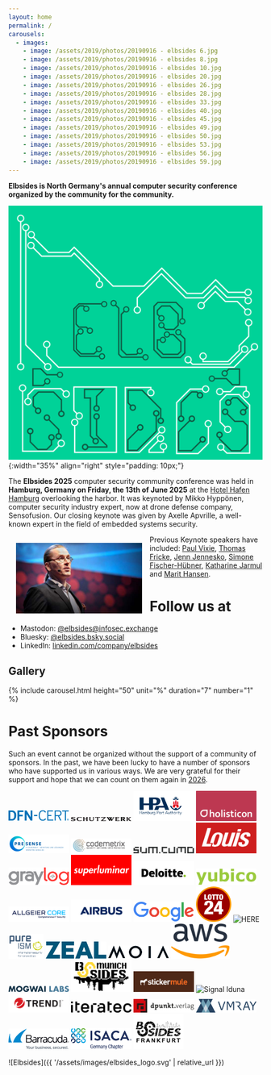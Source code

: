 ```yaml
---
layout: home
permalink: /
carousels:
  - images:
    - image: /assets/2019/photos/20190916 - elbsides 6.jpg
    - image: /assets/2019/photos/20190916 - elbsides 8.jpg
    - image: /assets/2019/photos/20190916 - elbsides 10.jpg
    - image: /assets/2019/photos/20190916 - elbsides 20.jpg
    - image: /assets/2019/photos/20190916 - elbsides 26.jpg
    - image: /assets/2019/photos/20190916 - elbsides 28.jpg
    - image: /assets/2019/photos/20190916 - elbsides 33.jpg
    - image: /assets/2019/photos/20190916 - elbsides 40.jpg
    - image: /assets/2019/photos/20190916 - elbsides 45.jpg
    - image: /assets/2019/photos/20190916 - elbsides 49.jpg
    - image: /assets/2019/photos/20190916 - elbsides 50.jpg
    - image: /assets/2019/photos/20190916 - elbsides 53.jpg
    - image: /assets/2019/photos/20190916 - elbsides 56.jpg
    - image: /assets/2019/photos/20190916 - elbsides 59.jpg
---
```



**Elbsides is North Germany's annual computer security conference organized by the community for the community.**


![Elbsides](/assets/images/elbsides_logo.svg){:width="35%" align="right" style="padding: 10px;"}

The **Elbsides 2025** computer security community conference was held in **Hamburg, Germany on Friday, the 13th of June 2025** at the [Hotel Hafen Hamburg](https://www.hotel-hafen-hamburg.de) overlooking the harbor. It was keynoted by Mikko Hyppönen, computer security industry expert, now at drone defense company, Sensofusion. Our closing keynote was given by Axelle Apvrille, a well-known expert in the field of embedded systems security.

<img src="/assets/2025/images/ted-mikko.hypponen.png" width="250" style="float: left; margin: 15px;">

Previous Keynote speakers have included: [Paul Vixie](https://www.linkedin.com/in/paulvixie/),
[Thomas Fricke](https://thomasfricke.de),
[Jenn Jennesko](https://www.linkedin.com/in/jenniferjanesko/),
[Simone Fischer-Hübner](https://www.kau.se/forskare/simone-fischer-hubner),
[Katharine Jarmul](https://probablyprivate.com) and [Marit Hansen](https://de.wikipedia.org/wiki/Marit_Hansen).


# Follow us at

* Mastodon: [@elbsides@infosec.exchange](https://infosec.exchange/@elbsides)
* Bluesky: [@elbsides.bsky.social](https://bsky.app/profile/elbsides.bsky.social)
* LinkedIn: [linkedin.com/company/elbsides](https://www.linkedin.com/company/elbsides/?viewAsMember=true)

## Gallery

{% include carousel.html height="50" unit="%" duration="7" number="1" %}

# Past Sponsors

Such an event cannot be organized without the support of a community of sponsors. In the past, we have been lucky to have a number of sponsors who have supported us in various ways. We are very grateful for their support and hope that we can count on them again in [2026](/2026/).


<aside>
  <img src="/assets/2024/logos/dfn_cert-logo-registered-blue_rgb.svg" alt="DFN-CERT Services GmbH" style="max-height: 70px; max-width: 120px;">
  <img src="/assets/2019/logos/Schutzwerk_Logo_RZ.svg" alt="Schutzwerk GmbH" style="max-height: 70px; max-width: 120px;">
  <img src="/assets/2024/logos/Logo_HPA_Logo_RGB.svg" alt="Hamburg Port Authority" style="max-height: 70px; max-width: 120px;">
  <img src="/assets/2019/logos/Holisticon-logo2016-white-on-sunrise-cmyk.png" alt="Holisticon" style="max-height: 70px; max-width: 120px;">
  <img src="/assets/2019/logos/Logo_Presense_DE_rgb_blue_www.svg" alt="PRESENSE Technologies GmbH" style="max-height: 70px; max-width: 120px;">
  <img src="/assets/2019/logos/codemetrix-logo.jpeg" alt="Codemetrix GmbH" style="max-height: 70px; max-width: 120px;">
  <img src="/assets/2019/logos/sum.cumo-logo.png" alt="sum.cumo GmbH" style="max-height: 70px; max-width: 120px;">
  <img src="/assets/2024/logos/Logo_Louis.svg" alt="Louis" style="max-height: 70px; max-width: 120px;">
  <img src="/assets/2019/logos/Graylog_Logo_FINAL_color.png" alt="Graylog" style="max-height: 70px; max-width: 120px;">
  <img src="/assets/2019/logos/Superluminar-400px.png" alt="Superluminar" style="max-height: 70px; max-width: 120px;">
  <img src="/assets/2019/logos/Deloitte-200px.png" alt="Deloitte" style="max-height: 70px; max-width: 120px;">
  <img src="/assets/2019/logos/Yubico_Logo_Big.png" alt="Yubico" style="max-height: 70px; max-width: 120px;">
  <img src="/assets/2019/logos/Allgeier-CORE-With-Claim-200px.png" alt="Allgeier CORE GmbH" style="max-height: 70px; max-width: 120px;">
  <img src="/assets/2019/logos/AIRBUS_Blue.png" alt="Airbus" style="max-height: 70px; max-width: 120px;">
  <img src="/assets/2019/logos/googlelogo_color_466x156dp.png" alt="Google" style="max-height: 70px; max-width: 120px;">
  <img src="/assets/2019/logos/L24_Logo_Hoch_rgb_neg_200px.png" alt="Lotto24" style="max-height: 70px; max-width: 70px;">
  <img src="/assets/2019/logos/HERE_Logo_2016_POS_cmyk_IsoCV2.jpg" alt="HERE" style="max-height: 70px; max-width: 70px;">
  <img src="/assets/images/pureISM_Logo_slogan.svg" alt="pure ISM GmbH" style="max-height: 70px; max-width: 70px;">
  <img src="/assets/images/ZEAL-Logo-Blue.svg" alt="ZEAL Network SE" style="max-height: 70px; max-width: 120px;">
  <img src="/assets/images/MOIA.svg" alt="MOIA" style="max-height: 70px; max-width: 120px;">
  <img src="/assets/2024/logos/Amazon_Web_Services_Logo.svg" alt="Amazon Web Services, Inc" style="max-height: 70px; max-width: 120px;">
  <img src="/assets/2024/logos/mogwai-labs-logo-blaugrau.svg" alt="Mogwai Labs" style="max-height: 70px; max-width: 120px;">
  <img src="/assets/2024/logos/BsidesMunich.png" alt="BSidesMunich" style="max-height: 70px; max-width: 120px;">
  <img src="/assets/images/sticker-mule-logo-dark.png" alt="Stickermule" style="max-height: 70px; max-width: 120px;">
  <img src="/assets/2024/logos/SI_Logo_Claim_RGB_Blue.svg" alt="Signal Iduna" style="max-height: 70px; max-width: 120px;">
  <img src="/assets/2024/logos/TM_Horizontal Logo_RGB_Colour.svg" alt="Trend Micro" style="max-height: 70px; max-width: 120px;">
  <img src="/assets/2024/logos/Logo_iteratec.svg" alt="Iteratec" style="max-height: 70px; max-width: 120px;">
  <img src="/assets/2024/logos/dpunkt.logo rot_schwarz.svg" alt="dpunkt Verlag" style="max-height: 70px; max-width: 120px;">
  <img src="/assets/2025/logos/VMRay_Logo.svg" alt="VMRay GmbH" style="max-height: 70px; max-width: 120px;">
  <img src="/assets/2025/logos/Barracuda_Logo.svg" alt="Barracuda Networks, Inc" style="max-height: 70px; max-width: 120px;">
  <img src="/assets/2025/logos/ISACA_logo_Germany.svg" alt="ISACA Germany" style="max-height: 70px; max-width: 120px;">
  <img src="/assets/2025/logos/bsides-frankfurt-logo-a3.png" alt="BSides Frankfurt" style="max-height: 70px; max-width: 120px;">
</aside>

![Elbsides]({{ '/assets/images/elbsides_logo.svg' | relative_url }})

<!-- {:width="35%" align="center" style="padding: 10px;"} -->
